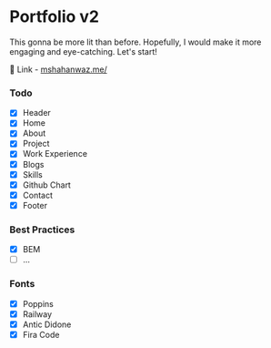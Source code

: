 # Portfolio v2

This gonna be more lit than before.
Hopefully, I would make it more engaging and eye-catching.
Let's start!

:rocket: Link - [mshahanwaz.me/](https://mshahanwaz.me/)

### Todo

- [x] Header
- [x] Home
- [x] About
- [x] Project
- [x] Work Experience
- [x] Blogs
- [x] Skills
- [x] Github Chart
- [x] Contact
- [x] Footer

### Best Practices

- [x] BEM
- [ ] ...

### Fonts

- [x] Poppins
- [x] Railway
- [x] Antic Didone
- [x] Fira Code
